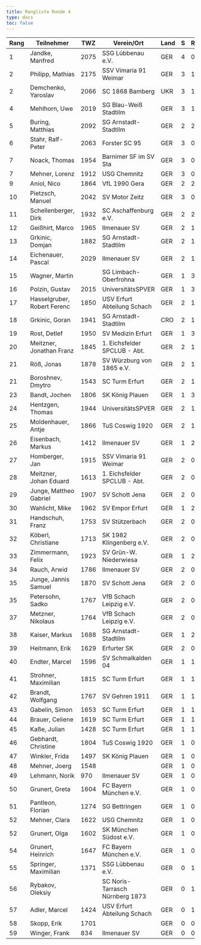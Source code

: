 ```yaml
---
title: Rangliste Runde 4
type: docs
toc: false
---
```


| Rang | Teilnehmer                  | TWZ  | Verein/Ort                      | Land | S   | R   | V   | Punkte | Buchh | SoBerg |
| ---- | --------------------------- | ---- | ------------------------------- | ---- | --- | --- | --- | ------ | ----- | ------ |
| 1    | Jandke, Manfred             | 2075 | SSG Lübbenau e.V.               | GER  | 4   | 0   | 0   | 4.0    | 8.5   | 8.50   |
| 2    | Philipp, Mathias            | 2175 | SSV Vimaria 91 Weimar           | GER  | 3   | 1   | 0   | 3.5    | 10.5  | 8.75   |
| 2    | Demchenko, Yaroslav         | 2066 | SC 1868 Bamberg                 | UKR  | 3   | 1   | 0   | 3.5    | 10.5  | 8.75   |
| 4    | Mehlhorn, Uwe               | 2019 | SG Blau-Weiß Stadtilm           | GER  | 3   | 1   | 0   | 3.5    | 6.5   | 5.25   |
| 5    | Buring, Matthias            | 2092 | SG Arnstadt-Stadtilm            | GER  | 2   | 2   | 0   | 3.0    | 10.0  | 7.25   |
| 6    | Stahr, Ralf-Peter           | 2063 | Forster SC 95                   | GER  | 3   | 0   | 1   | 3.0    | 10.0  | 6.50   |
| 7    | Noack, Thomas               | 1954 | Barnimer SF im SV Sta           | GER  | 3   | 0   | 1   | 3.0    | 9.0   | 5.50   |
| 7    | Mehner, Lorenz              | 1912 | USG Chemnitz                    | GER  | 3   | 0   | 1   | 3.0    | 9.0   | 5.50   |
| 9    | Aniol, Nico                 | 1864 | VfL 1990 Gera                   | GER  | 2   | 2   | 0   | 3.0    | 8.5   | 6.00   |
| 10   | Pietzsch, Manuel            | 2042 | SV Motor Zeitz                  | GER  | 3   | 0   | 1   | 3.0    | 8.0   | 5.50   |
| 11   | Schellenberger, Dirk        | 1932 | SC Aschaffenburg e.V.           | GER  | 2   | 2   | 0   | 3.0    | 6.5   | 4.50   |
| 12   | Geißhirt, Marco             | 1965 | Ilmenauer SV                    | GER  | 2   | 1   | 1   | 2.5    | 11.0  | 6.00   |
| 13   | Grkinic, Domjan             | 1882 | SG Arnstadt-Stadtilm            | GER  | 2   | 1   | 1   | 2.5    | 11.0  | 5.75   |
| 14   | Eichenauer, Pascal          | 2029 | Ilmenauer SV                    | GER  | 2   | 1   | 1   | 2.5    | 10.5  | 5.50   |
| 15   | Wagner, Martin              |      | SG Limbach-Oberfrohna           | GER  | 1   | 3   | 0   | 2.5    | 10.0  | 6.25   |
| 16   | Polzin, Gustav              | 2015 | UniversitätsSPVER               | GER  | 1   | 3   | 0   | 2.5    | 9.5   | 5.75   |
| 17   | Hasselgruber, Robert Ferenc | 1850 | USV Erfurt Abteilung Schach     | GER  | 2   | 1   | 1   | 2.5    | 9.5   | 4.75   |
| 18   | Grkinic, Goran              | 1941 | SG Arnstadt-Stadtilm            | CRO  | 2   | 1   | 1   | 2.5    | 8.5   | 4.25   |
| 19   | Rost, Detlef                | 1950 | SV Medizin Erfurt               | GER  | 1   | 3   | 0   | 2.5    | 8.0   | 4.50   |
| 20   | Meitzner, Jonathan Franz    | 1845 | 1. Eichsfelder SPCLUB - Abt.    | GER  | 2   | 1   | 1   | 2.5    | 8.0   | 4.25   |
| 21   | Röß, Jonas                  | 1878 | SV Würzburg von 1865 e.V.       | GER  | 2   | 1   | 1   | 2.5    | 8.0   | 3.75   |
| 21   | Boroshnev, Dmytro           | 1543 | SC Turm Erfurt                  | GER  | 2   | 1   | 1   | 2.5    | 8.0   | 3.75   |
| 23   | Bandt, Jochen               | 1806 | SK König Plauen                 | GER  | 1   | 3   | 0   | 2.5    | 7.0   | 4.00   |
| 24   | Hentzgen, Thomas            | 1944 | UniversitätsSPVER               | GER  | 2   | 1   | 1   | 2.5    | 7.0   | 3.75   |
| 25   | Moldenhauer, Antje          | 1866 | TuS Coswig 1920                 | GER  | 2   | 1   | 1   | 2.5    | 6.0   | 3.25   |
| 26   | Eisenbach, Markus           | 1412 | Ilmenauer SV                    | GER  | 1   | 2   | 1   | 2.0    | 10.5  | 4.75   |
| 27   | Homberger, Jan              | 1915 | SSV Vimaria 91 Weimar           | GER  | 2   | 0   | 2   | 2.0    | 9.5   | 3.00   |
| 28   | Meitzner, Johan Eduard      | 1613 | 1. Eichsfelder SPCLUB - Abt.    | GER  | 2   | 0   | 2   | 2.0    | 9.0   | 3.50   |
| 29   | Junge, Mattheo Gabriel      | 1907 | SV Schott Jena                  | GER  | 2   | 0   | 2   | 2.0    | 9.0   | 2.00   |
| 30   | Wahlicht, Mike              | 1962 | SV Empor Erfurt                 | GER  | 1   | 2   | 1   | 2.0    | 8.5   | 4.00   |
| 31   | Handschuh, Franz            | 1753 | SV Stützerbach                  | GER  | 2   | 0   | 2   | 2.0    | 8.5   | 2.00   |
| 32   | Köberl, Christiane          | 1713 | SK 1982 Klingenberg e.V.        | GER  | 2   | 0   | 2   | 2.0    | 8.0   | 2.50   |
| 33   | Zimmermann, Felix           | 1923 | SV Grün-W. Niederwiesa          | GER  | 1   | 2   | 0   | 2.0    | 7.5   | 3.25   |
| 34   | Rauch, Arwid                | 1786 | Ilmenauer SV                    | GER  | 2   | 0   | 2   | 2.0    | 7.5   | 2.50   |
| 35   | Junge, Jannis Samuel        | 1870 | SV Schott Jena                  | GER  | 2   | 0   | 2   | 2.0    | 7.0   | 2.00   |
| 35   | Petersohn, Sadko            | 1767 | VfB Schach Leipzig e.V.         | GER  | 2   | 0   | 2   | 2.0    | 7.0   | 2.00   |
| 37   | Metzner, Nikolaus           | 1764 | VfB Schach Leipzig e.V.         | GER  | 2   | 0   | 2   | 2.0    | 6.0   | 2.00   |
| 38   | Kaiser, Markus              | 1688 | SG Arnstadt-Stadtilm            | GER  | 1   | 2   | 1   | 2.0    | 5.5   | 1.75   |
| 39   | Heitmann, Erik              | 1629 | Erfurter SK                     | GER  | 2   | 0   | 2   | 2.0    | 5.5   | 1.00   |
| 40   | Endter, Marcel              | 1596 | SV Schmalkalden 04              | GER  | 1   | 1   | 2   | 1.5    | 8.5   | 2.00   |
| 41   | Strohner, Maximilian        | 1815 | SC Turm Erfurt                  | GER  | 1   | 1   | 2   | 1.5    | 8.0   | 1.00   |
| 42   | Brandt, Wolfgang            | 1767 | SV Gehren 1911                  | GER  | 1   | 1   | 2   | 1.5    | 7.5   | 1.75   |
| 43   | Gabelin, Simon              | 1653 | SC Turm Erfurt                  | GER  | 1   | 1   | 2   | 1.5    | 7.5   | 1.25   |
| 44   | Brauer, Celiene             | 1619 | SC Turm Erfurt                  | GER  | 1   | 1   | 2   | 1.5    | 7.0   | 1.25   |
| 45   | Kaße, Julian                | 1428 | SC Turm Erfurt                  | GER  | 1   | 1   | 2   | 1.5    | 6.0   | 0.75   |
| 46   | Gebhardt, Christine         | 1804 | TuS Coswig 1920                 | GER  | 1   | 0   | 3   | 1.0    | 9.5   | 1.00   |
| 47   | Winkler, Frida              | 1497 | SK König Plauen                 | GER  | 1   | 0   | 3   | 1.0    | 8.5   | 2.00   |
| 48   | Mehner, Joerg               | 1548 |                                 | GER  | 1   | 0   | 3   | 1.0    | 8.0   | 1.50   |
| 49   | Lehmann, Norik              | 970  | Ilmenauer SV                    | GER  | 1   | 0   | 3   | 1.0    | 7.5   | 1.00   |
| 50   | Grunert, Greta              | 1604 | FC Bayern München e.V.          | GER  | 1   | 0   | 3   | 1.0    | 7.0   | 1.00   |
| 51   | Pantleon, Florian           | 1274 | SG Bettringen                   | GER  | 1   | 0   | 3   | 1.0    | 6.5   | 0.00   |
| 52   | Mehner, Clara               | 1622 | USG Chemnitz                    | GER  | 1   | 0   | 3   | 1.0    | 6.0   | 0.00   |
| 52   | Grunert, Olga               | 1602 | SK München Südost e.V.          | GER  | 1   | 0   | 3   | 1.0    | 6.0   | 0.00   |
| 54   | Grunert, Heinrich           | 1647 | FC Bayern München e.V.          | GER  | 1   | 0   | 3   | 1.0    | 5.5   | 0.00   |
| 55   | Springer, Maximilian        | 1371 | SSG Lübbenau e.V.               | GER  | 0   | 1   | 3   | 0.5    | 9.0   | 1.25   |
| 56   | Rybakov, Oleksiy            |      | SC Noris-Tarrasch Nürnberg 1873 | GER  | 0   | 1   | 2   | 0.5    | 7.5   | 1.25   |
| 57   | Adler, Marcel               | 1424 | USV Erfurt Abteilung Schach     | GER  | 0   | 1   | 3   | 0.5    | 7.5   | 1.00   |
| 58   | Skopp, Erik                 | 1701 |                                 | GER  | 0   | 0   | 4   | 0.0    | 7.0   | 0.00   |
| 59   | Winger, Frank               | 834  | Ilmenauer SV                    | GER  | 0   | 0   | 4   | 0.0    | 5.5   | 0.00   |
